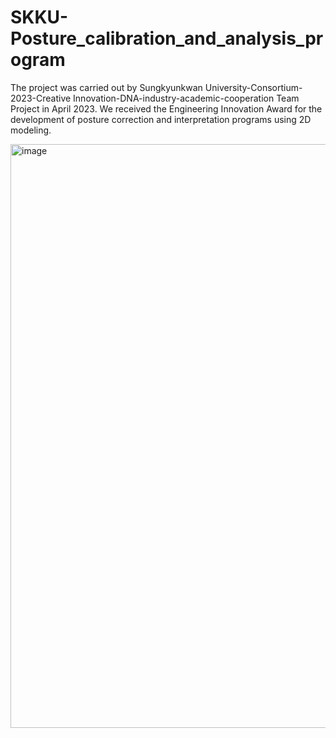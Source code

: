 # SKKU-Posture_calibration_and_analysis_program
The project was carried out by Sungkyunkwan University-Consortium-2023-Creative Innovation-DNA-industry-academic-cooperation Team Project in April 2023.
We received the Engineering Innovation Award for the development of posture correction and interpretation programs using 2D modeling.

<img width="934" alt="image" src="https://github.com/twyoon99/SKKU-Posture_calibration_and_analysis_program/assets/118956433/14c441c4-28fb-4101-bab6-d1b18ed52509">

